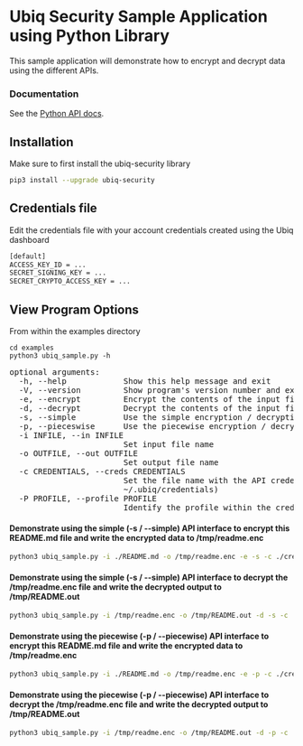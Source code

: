 # Ubiq Security Sample Application using Python Library


This sample application will demonstrate how to encrypt and decrypt data using 
the different APIs.


### Documentation

See the [Python API docs](https://dev.ubiqsecurity.com/docs/api).

## Installation

Make sure to first install the ubiq-security library

```sh
pip3 install --upgrade ubiq-security
```

## Credentials file

Edit the credentials file with your account credentials created using the Ubiq dashboard

```sh
[default]
ACCESS_KEY_ID = ...  
SECRET_SIGNING_KEY = ...  
SECRET_CRYPTO_ACCESS_KEY = ...  
```



## View Program Options

From within the examples directory

```
cd examples
python3 ubiq_sample.py -h
```
<pre>
optional arguments:
  -h, --help            Show this help message and exit
  -V, --version         Show program's version number and exit
  -e, --encrypt         Encrypt the contents of the input file and write the results to output file
  -d, --decrypt         Decrypt the contents of the input file and write the results to output file
  -s, --simple          Use the simple encryption / decryption interfaces
  -p, --pieceswise      Use the piecewise encryption / decryption interfaces
  -i INFILE, --in INFILE
                        Set input file name
  -o OUTFILE, --out OUTFILE
                        Set output file name
  -c CREDENTIALS, --creds CREDENTIALS
                        Set the file name with the API credentials (default:
                        ~/.ubiq/credentials)
  -P PROFILE, --profile PROFILE
                        Identify the profile within the credentials file
</pre>

#### Demonstrate using the simple (-s / --simple) API interface to encrypt this README.md file and write the encrypted data to /tmp/readme.enc

```sh
python3 ubiq_sample.py -i ./README.md -o /tmp/readme.enc -e -s -c ./credentials 
```

#### Demonstrate using the simple (-s / --simple) API interface to decrypt the /tmp/readme.enc file and write the decrypted output to /tmp/README.out

```sh
python3 ubiq_sample.py -i /tmp/readme.enc -o /tmp/README.out -d -s -c ./credentials
```

#### Demonstrate using the piecewise (-p / --piecewise) API interface to encrypt this README.md file and write the encrypted data to /tmp/readme.enc

```sh
python3 ubiq_sample.py -i ./README.md -o /tmp/readme.enc -e -p -c ./credentials
```

#### Demonstrate using the piecewise (-p / --piecewise) API interface to decrypt the /tmp/readme.enc file and write the decrypted output to /tmp/README.out

```sh
python3 ubiq_sample.py -i /tmp/readme.enc -o /tmp/README.out -d -p -c ./credentials
```


